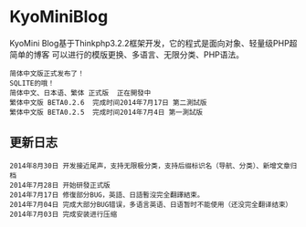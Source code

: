 KyoMiniBlog
===========

KyoMini Blog基于Thinkphp3.2.2框架开发，它的程式是面向对象、轻量级PHP超简单的博客
可以进行的模版更换、多语言、无限分类、PHP语法。

	简体中文版正式发布了！
	SQLITE的哦！
	简体中文、日本语、繁体 正式版  正在開發中
	繁体中文版 BETA0.2.6  完成时间2014年7月17日 第二測試版
	繁体中文版 BETA0.2.5  完成时间2014年7月4日 第一測試版
	

更新日志
----------
	2014年8月30日 开发接近尾声，支持无限极分类，支持后缀标识名（导航、分类）、新增文章归档
	2014年7月28日 开始研發正式版
	2014年7月17日 修復部分BUG，英語、日語暫沒完全翻譯結束。
	2014年7月04日 完成大部分BUG错误，多语言英语、日语暂时不能使用（还没完全翻译结束）	
	2014年7月03日 完成安装进行压缩	
